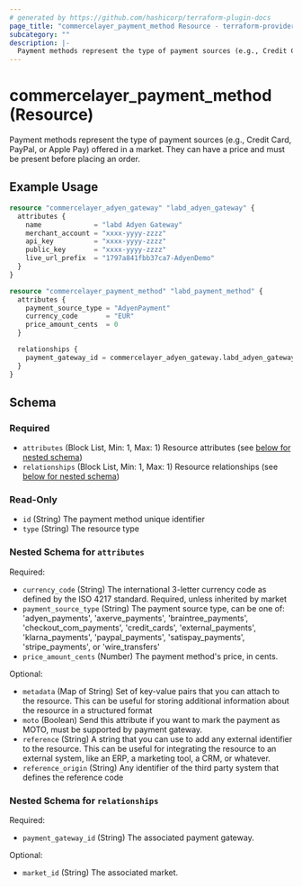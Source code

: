 ```yaml
---
# generated by https://github.com/hashicorp/terraform-plugin-docs
page_title: "commercelayer_payment_method Resource - terraform-provider-commercelayer"
subcategory: ""
description: |-
  Payment methods represent the type of payment sources (e.g., Credit Card, PayPal, or Apple Pay) offered in a market. They can have a price and must be present before placing an order.
---
```


# commercelayer_payment_method (Resource)

Payment methods represent the type of payment sources (e.g., Credit Card, PayPal, or Apple Pay) offered in a market. They can have a price and must be present before placing an order.

## Example Usage

```terraform
resource "commercelayer_adyen_gateway" "labd_adyen_gateway" {
  attributes {
    name             = "labd Adyen Gateway"
    merchant_account = "xxxx-yyyy-zzzz"
    api_key          = "xxxx-yyyy-zzzz"
    public_key       = "xxxx-yyyy-zzzz"
    live_url_prefix  = "1797a841fbb37ca7-AdyenDemo"
  }
}

resource "commercelayer_payment_method" "labd_payment_method" {
  attributes {
    payment_source_type = "AdyenPayment"
    currency_code       = "EUR"
    price_amount_cents  = 0
  }

  relationships {
    payment_gateway_id = commercelayer_adyen_gateway.labd_adyen_gateway.id
  }
}
```

<!-- schema generated by tfplugindocs -->
## Schema

### Required

- `attributes` (Block List, Min: 1, Max: 1) Resource attributes (see [below for nested schema](#nestedblock--attributes))
- `relationships` (Block List, Min: 1, Max: 1) Resource relationships (see [below for nested schema](#nestedblock--relationships))

### Read-Only

- `id` (String) The payment method unique identifier
- `type` (String) The resource type

<a id="nestedblock--attributes"></a>
### Nested Schema for `attributes`

Required:

- `currency_code` (String) The international 3-letter currency code as defined by the ISO 4217 standard. Required, unless inherited by market
- `payment_source_type` (String) The payment source type, can be one of: 'adyen_payments', 'axerve_payments', 'braintree_payments', 'checkout_com_payments', 'credit_cards', 'external_payments', 'klarna_payments', 'paypal_payments', 'satispay_payments', 'stripe_payments', or 'wire_transfers'
- `price_amount_cents` (Number) The payment method's price, in cents.

Optional:

- `metadata` (Map of String) Set of key-value pairs that you can attach to the resource. This can be useful for storing additional information about the resource in a structured format
- `moto` (Boolean) Send this attribute if you want to mark the payment as MOTO, must be supported by payment gateway.
- `reference` (String) A string that you can use to add any external identifier to the resource. This can be useful for integrating the resource to an external system, like an ERP, a marketing tool, a CRM, or whatever.
- `reference_origin` (String) Any identifier of the third party system that defines the reference code


<a id="nestedblock--relationships"></a>
### Nested Schema for `relationships`

Required:

- `payment_gateway_id` (String) The associated payment gateway.

Optional:

- `market_id` (String) The associated market.
